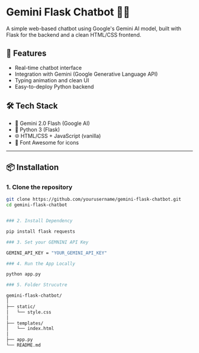 # Gemini Flask Chatbot 💬🤖

A simple web-based chatbot using Google's Gemini AI model, built with Flask for the backend and a clean HTML/CSS frontend.

## 🚀 Features

- Real-time chatbot interface
- Integration with Gemini (Google Generative Language API)
- Typing animation and clean UI
- Easy-to-deploy Python backend

## 🛠️ Tech Stack

- 🧠 Gemini 2.0 Flash (Google AI)
- 🐍 Python 3 (Flask)
- 🌐 HTML/CSS + JavaScript (vanilla)
- 🎨 Font Awesome for icons

---

## 📦 Installation

### 1. Clone the repository

```bash
git clone https://github.com/yourusername/gemini-flask-chatbot.git
cd gemini-flask-chatbot


### 2. Install Dependency

pip install flask requests

### 3. Set your GEMNINI API Key

GEMINI_API_KEY = "YOUR_GEMINI_API_KEY"

### 4. Run the App Locally

python app.py

### 5. Folder Strucutre

gemini-flask-chatbot/
│
├── static/
│   └── style.css
│
├── templates/
│   └── index.html
│
├── app.py
└── README.md








